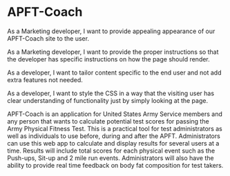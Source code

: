 # APFT-Coach

As a Marketing developer, I want to provide appealing appearance of our APFT-Coach site to the user.

As a Marketing developer, I want to provide the proper instructions so that the developer has specific instructions on how the page should render.

As a developer, I want to tailor content specific to the end user and not add extra features not needed.

As a developer, I want to style the CSS in a way that the visiting user has clear understanding of functionality just by simply looking at the page.


APFT-Coach is an application for United States Army Service members and any person that wants to calculate potential test scores for passing the Army Physical Fitness Test. This is a practical tool for test administrators as well as individuals to use before, during and after the APFT. Administrators can use this web app to calculate and display results for several users at a time.
Results will include total scores for each physical event such as the Push-ups, Sit-up and 2 mile run events. Administrators will also have the ability to provide real time feedback on body fat composition for test takers. 
